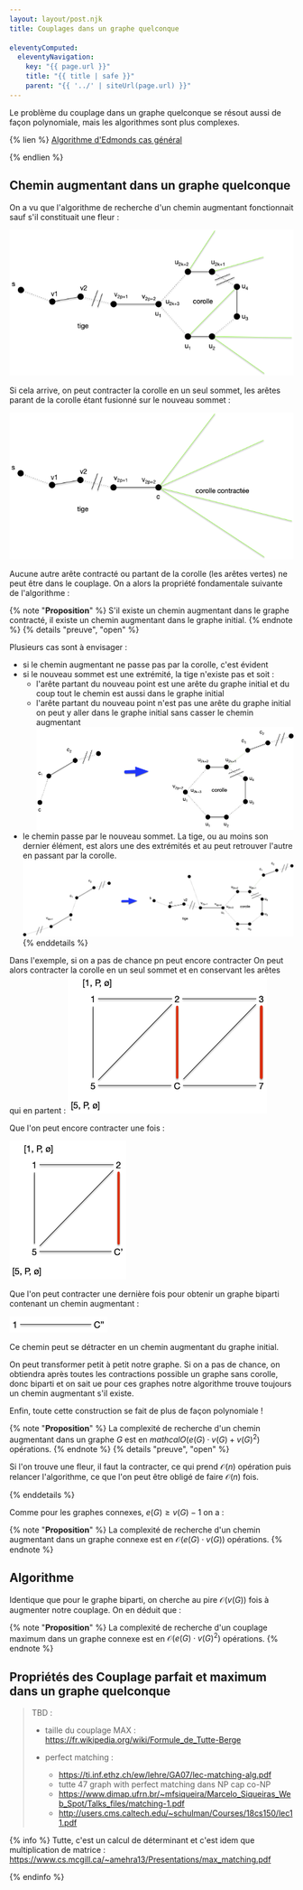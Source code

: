 ```yaml
---
layout: layout/post.njk
title: Couplages dans un graphe quelconque

eleventyComputed:
  eleventyNavigation:
    key: "{{ page.url }}"
    title: "{{ title | safe }}"
    parent: "{{ '../' | siteUrl(page.url) }}"
---
```


Le problème du couplage dans un graphe quelconque se résout aussi de façon polynomiale, mais les algorithmes sont plus complexes.

{% lien %}
[Algorithme d'Edmonds cas général](https://fr.wikipedia.org/wiki/Algorithme_d%27Edmonds_pour_les_couplages)

{% endlien %}

## Chemin augmentant dans un graphe quelconque

On a vu que l'algorithme de recherche d'un chemin augmentant fonctionnait sauf s'il constituait une fleur :

![contraction fleur 1](./contraction-fleur-1.png)

Si cela arrive, on peut contracter la corolle en un seul sommet, les arêtes parant de la corolle étant fusionné sur le nouveau sommet :

![contraction fleur 2](./contraction-fleur-2.png)

Aucune autre arête contracté ou partant de la corolle (les arêtes vertes) ne peut être dans le couplage. On a alors la propriété fondamentale suivante de l'algorithme :

{% note "**Proposition**" %}
S'il existe un chemin augmentant dans le graphe contracté, il existe un chemin augmentant dans le graphe initial.
{% endnote %}
{% details "preuve", "open" %}

Plusieurs cas sont à envisager :

- si le chemin augmentant ne passe pas par la corolle, c'est évident
- si le nouveau sommet est une extrémité, la tige n'existe pas et soit :
  - l'arête partant du nouveau point est une arête du graphe initial et du coup tout le chemin est aussi dans le graphe initial
  - l'arête partant du nouveau point n'est pas une arête du graphe initial on peut y aller dans le graphe initial sans casser le chemin augmentant
  ![dé-corolle](./de-contraction-fleur-1.png)
- le chemin passe par le nouveau sommet. La tige, ou au moins son dernier élément, est alors une des extrémités et au peut retrouver l'autre en passant par la corolle.
  ![dé-corolle 2](./de-contraction-fleur-2.png)
{% enddetails %}

Dans l'exemple, si on a pas de chance pn peut encore contracter
On peut alors contracter la corolle en un seul sommet et en conservant les arêtes qui en partent :
![contraction fleur exemple](./contraction-fleur-exemple-1.png)

Que l'on peut encore contracter une fois :

![contraction fleur exemple 2](./contraction-fleur-exemple-2.png)

Que l'on peut contracter une dernière fois pour obtenir un graphe biparti contenant un chemin augmentant :

![contraction fleur exemple 3](./contraction-fleur-exemple-3.png)

Ce chemin peut se détracter en un chemin augmentant du graphe initial.

On peut transformer petit à petit notre graphe. Si on a pas de chance, on obtiendra après toutes les contractions possible un graphe sans corolle, donc biparti et on sait ue pour ces graphes notre algorithme trouve toujours un chemin augmentant s'il existe.

Enfin, toute cette construction se fait de plus de façon polynomiale !

{% note "**Proposition**" %}
La complexité de recherche d'un chemin augmentant dans un graphe $G$ est en $mathcal{O}(e(G)\cdot v(G) + v(G)^2)$ opérations.
{% endnote %}
{% details "preuve", "open" %}

Si l'on trouve une fleur, il faut la contracter, ce qui prend $\mathcal{O}(n)$ opération puis relancer l'algorithme, ce que l'on peut être obligé de faire $\mathcal{O}(n)$ fois.

{% enddetails %}

Comme pour les graphes connexes, $e(G) \geq v(G)-1$ on a :

{% note "**Proposition**" %}
La complexité de recherche d'un chemin augmentant dans un graphe connexe est en  $\mathcal{O}(e(G)\cdot v(G))$ opérations.
{% endnote %}

## Algorithme

Identique que pour le graphe biparti, on cherche au pire $\mathcal{O}(v(G))$ fois à augmenter notre couplage. On en déduit que :

{% note "**Proposition**" %}
La complexité de recherche d'un couplage maximum dans un graphe connexe est en  $\mathcal{O}(e(G)\cdot v(G)^2)$ opérations.
{% endnote %}

## Propriétés des Couplage parfait et maximum dans un graphe quelconque

> TBD :
> 
> - taille du couplage MAX : <https://fr.wikipedia.org/wiki/Formule_de_Tutte-Berge>
>
> - perfect matching :
>   - <https://ti.inf.ethz.ch/ew/lehre/GA07/lec-matching-alg.pdf>
>   - tutte 47 graph with perfect matching dans NP cap co-NP
>   - <https://www.dimap.ufrn.br/~mfsiqueira/Marcelo_Siqueiras_Web_Spot/Talks_files/matching-1.pdf>
>   - <http://users.cms.caltech.edu/~schulman/Courses/18cs150/lec11.pdf>

{% info %}
Tutte, c'est un calcul de déterminant et c'est idem que multiplication de matrice : <https://www.cs.mcgill.ca/~amehra13/Presentations/max_matching.pdf>

{% endinfo %}
